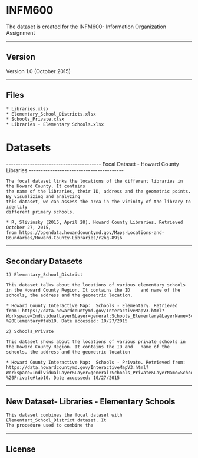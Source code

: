 # INFM600
The dataset is created for the INFM600- Information Organization Assignment

-------
Version
-------

Version 1.0 (October 2015)

-----
Files
-----

	* Libraries.xlsx
	* Elementary_School_Districts.xlsx
 	* Schools_Private.xlsx
 	* Libraries - Elementary Schools.xlsx
<h1> Datasets </h1> 
----------------------------------------
Focal Dataset - Howard County Libraries
----------------------------------------

	The focal dataset links the locations of the different libraries in the Howard County. It contains
	the name of the libraries, their ID, address and the geometric points. By visualizing and analyzing 
	this dataset, we can assess the area in the vicinity of the library to identify
	different primary schools. 
	
	* R, Slivinsky (2015, April 28). Howard County Libraries. Retrieved October 27, 2015, 
	from https://opendata.howardcountymd.gov/Maps-Locations-and-Boundaries/Howard-County-Libraries/r2ng-89j6

-------------------
Secondary Datasets 
-------------------

	1) Elementary_School_District 
	
	This dataset talks about the locations of various elementary schools in the Howard County Region. It contains the ID 	and name of the schools, the address and the geometric location.
	
	* Howard County Interactive Map:  Schools - Elementary. Retrieved from: https://data.howardcountymd.gov/InteractiveMapV3.html?Workspace=IndividualLayer&Layer=general:Schools_Elementary&LayerName=Schools%20-%20Elementary#tab10. Date accessed: 10/27/2015
	
	2) Schools_Private

	This dataset shows about the locations of various private schools in the Howard County Region. It contains the ID and 	name of the schools, the address and the geometric location
	
	* Howard County Interactive Map:  Schools - Private. Retrieved from: https://data.howardcountymd.gov/InteractiveMapV3.html?Workspace=IndividualLayer&Layer=general:Schools_Private&LayerName=Schools%20-%20Private#tab10. Date accessed: 10/27/2015

---------------------------------------------
New Dataset-  Libraries - Elementary Schools
---------------------------------------------

	This dataset combines the focal dataset with Elementart_School_District dataset. It 
	The procedure used to combine the 

	
	
	
------- 
License
-------

